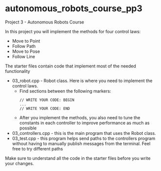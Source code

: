 # autonomous_robots_course_pp3
Project 3 - Autonomous Robots Course

In this project you will implement the methods for four control laws:
* Move to Point
* Follow Path
* Move to Pose
* Follow Line

The starter files contain code that implement most of the needed functionality
* 03_robot.cpp - Robot class. Here is where you need to implement the control laws. 
  * Find sections between the following markers:
    ```
    // WRITE YOUR CODE: BEGIN
    ...
    // WRITE YOUR CODE: END
    ```
  * After you implement the methods, you also need to tune the constants in each controller to improve performance as much as possible
* 03_controllers.cpp - this is the main program that uses the Robot class. 
* 03_test.cpp - this program helps send paths to the controllers program without having to manually publish messages from the terminal. Feel free to try different paths

Make sure to understand all the code in the starter files before you write your changes.





